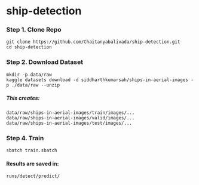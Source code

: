 # ship-detection

### Step 1. Clone Repo
``` 
git clone https://github.com/Chaitanyabalivada/ship-detection.git
cd ship-detection

```

### Step 2. Download Dataset
```
mkdir -p data/raw
kaggle datasets download -d siddharthkumarsah/ships-in-aerial-images -p ./data/raw --unzip
```

##### This creates:
```
data/raw/ships-in-aerial-images/train/images/...
data/raw/ships-in-aerial-images/valid/images/...
data/raw/ships-in-aerial-images/test/images/...
```

### Step 4. Train
```
sbatch train.sbatch
```

#### Results are saved in:

```
runs/detect/predict/
```